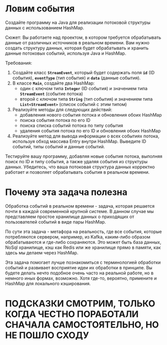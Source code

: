 # Ловим события
Создайте программу на Java для реализации потоковой структуры данных с использованием HashMap.

Сюжет: Вы работаете над проектом, в котором требуется обрабатывать данные от различных источников в реальном времени. Вам нужно создать структуру данных, которая будет обрабатывать и хранить данные потоковых событий, используя Java и HashMap.

Требования:

1. Создайте класс **`StreamEvent`**, который будет содержать поля **`id`** (ID события), **`eventType`** (тип события) и **`data`** (данные события).
2. В классе **`Main`**, создайте два HashMap:
    - один с ключом типа **`Integer`** (ID события) и значением типа **`StreamEvent`** (событие потока)
    - второй с ключом типа **`String`** (тип события) и значением типа **`List<StreamEvent>`** (список событий с этим типом)
3. Реализуйте методы для следующих действий:
    - добавления нового события потока и обновления обоих HashMap
    - поиска события потока по его ID
    - поиска списка событий потока по типу события
    - удаления события потока по его ID и обновления обоих HashMap
4. Реализуйте метод для вывода информации о всех событиях потока, используя обход массива Entry внутри HashMap. Выведите ID событий, типы событий и данные событий.

Тестируйте вашу программу, добавляя новые события потока, выполняя поиск по ID и типу события, а также удаляя события из структуры данных. Убедитесь, что ваша потоковая структура данных корректно работает и позволяет обрабатывать события в реальном времени.
# Почему эта задача полезна
Обработка событий в реальном времени - задача, которая решается почти в каждой современной крупной системе. 
В данном случае мы представляем простое хранилище данных о приходящих от пользователей событий в виде пары HashMap. 

По сути эта задача - метафора на реальность, где все события, которые потребляются сервером, например, из Kafka, каким-либо 
образом обрабатываются и где-либо сохраняются. Это может быть база данных, NoSql хранилище, кэш как Redis или же хранилище прямо в памяти, 
как здесь мы делаем через HashMap.

Эта задача помогает лучше познакомиться с терминологией обработки событий и развивает восприятие идеи их обработки в принципе.
Вы будете делать нечто подобное очень часто на реальной работе, но в немного иных формах, возможно. Хотя где-то, вероятно, примените и HashMap
для локального кэширования.
# ПОДСКАЗКИ СМОТРИМ, ТОЛЬКО КОГДА ЧЕСТНО ПОРАБОТАЛИ СНАЧАЛА САМОСТОЯТЕЛЬНО, НО НЕ ПОШЛО СХОДУ